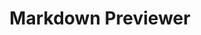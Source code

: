 ---
title: "Markdown Previewer"
title_fr: "Prévisualisateur Markdown"
order: 6
description: "Design and integration of a responsive web interface for my final project at 'The Hacking Project' bootcamp."
description_fr: "Design et intégration d'une interface web responsive pour mon projet final au bootcamp 'The Hacking Project'."
featuredImage: ../images/fcc-markdown-previewer.png
url: "https://cdpn.io/anhek/debug/dybJere"
source_url: "https://codepen.io/anhek/pen/dybJere"
tags: ["visual identity", "webdesign", "html", "scss", "bootstrap", "ruby", "git"]
tags_fr: ["identité visuelle", "webdesign", "html", "scss", "bootstrap", "ruby", "git"]
---